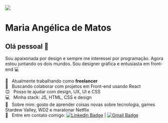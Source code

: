 <img width="auto" src="https://github.com/tgmarinho/tgmarinho/blob/master/banner.png">


# Maria Angélica de Matos

## Olá pessoal 👋
Sou apaixonada por design e sempre me interessei por programação. Agora estou juntando os dois mundos.
Sou designer gráfica e entusiasta em front-end :computer:

 :rocket:  &nbsp; Atualmente trabalhando como **freelancer**
 <br/> :purple_heart: &nbsp; Buscando colaborar com projetos em Front-end usando React
 <br/> :blush: &nbsp; Posso te ajudar com design, UX, UI e CSS
 <br/> :computer: &nbsp; Minha stack: JS, HTML, CSS e design
 <br/> 💬  &nbsp; Sobre mim: gosto de aprender coisas novas sobre tecnologia, games Stardew Valley, WD2 e maratonar Netflix
 <br/> :email: &nbsp; Entre em contato comigo: [![Linkedin Badge](https://img.shields.io/badge/-MariaAngelica-blue?style=flat-square&logo=Linkedin&logoColor=white&link=https://www.linkedin.com/in/mariaangelicamb/)](https://www.linkedin.com/in/mariaangelicamb/) 
| 
[![Gmail Badge](https://img.shields.io/badge/-maria.angelicamatoso@gmail.com-c14438?style=flat-square&logo=Gmail&logoColor=white&link=mailto:maria.angelicamatos@gmail.com)](mailto:maria.angelicamatos@gmail.com)
